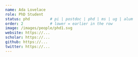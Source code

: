 ```yaml
---
name: Ada Lovelace
role: PhD Student
status: phd         # pi | postdoc | phd | ms | ug | alum
order: 2            # lower = earlier in the row
image: /images/people/phd1.svg
website: https://...
scholar: https://...
github: https://...
twitter: https://...
---
```

